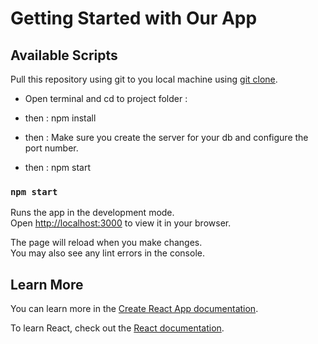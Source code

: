 # Getting Started with Our App

## Available Scripts

Pull this repository using git to you local machine using [git clone](https://github.com/eshwar7565/CS359-PROJECT.git). 

- Open terminal and cd to project folder : 
	
- then : 
	npm  install
- then : 
	  Make sure you create the server for your db and configure the port number.
- then : 
	  npm start

### `npm start`

Runs the app in the development mode.\
Open [http://localhost:3000](http://localhost:3000) to view it in your browser.

The page will reload when you make changes.\
You may also see any lint errors in the console.

## Learn More

You can learn more in the [Create React App documentation](https://facebook.github.io/create-react-app/docs/getting-started).

To learn React, check out the [React documentation](https://reactjs.org/).
